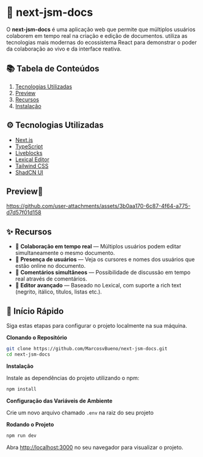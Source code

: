 # 📝 next-jsm-docs
O **next-jsm-docs** é uma aplicação web que permite que múltiplos usuários colaborem em tempo real na criação e edição de documentos. utiliza as tecnologias mais modernas do ecossistema React para demonstrar o poder da colaboração ao vivo e da interface reativa.

## 📚 Tabela de Conteúdos

1. [Tecnologias Utilizadas](#tecnologias-utilizadas)
2. [Preview](#preview)
3. [Recursos](#recursos)  
4. [Instalação](#instalação)  

## ⚙️ Tecnologias Utilizadas

- [Next.js](https://nextjs.org/)
- [TypeScript](https://www.typescriptlang.org/)
- [Liveblocks](https://liveblocks.io/)
- [Lexical Editor](https://lexical.dev/)
- [Tailwind CSS](https://tailwindcss.com/)
- [ShadCN UI](https://ui.shadcn.dev/)

## Preview🎥


https://github.com/user-attachments/assets/3b0aa170-6c87-4f64-a775-d7d57f01d158



## ✨ Recursos

- 🔄 **Colaboração em tempo real** — Múltiplos usuários podem editar simultaneamente o mesmo documento.
- 👥 **Presença de usuários** — Veja os cursores e nomes dos usuários que estão online no documento.
- 💬 **Comentários simultâneos** — Possibilidade de discussão em tempo real através de comentários.
- 📝 **Editor avançado** — Baseado no Lexical, com suporte a rich text (negrito, itálico, títulos, listas etc.).

## 🤸 Início Rápido

Siga estas etapas para configurar o projeto localmente na sua máquina.

**Clonando o Repositório**

```bash
git clone https://github.com/MarcosvBueno/next-jsm-docs.git
cd next-jsm-docs
```

**Instalação**

Instale as dependências do projeto utilizando o npm:

```bash
npm install
```

**Configuração das Variáveis de Ambiente**

Crie um novo arquivo chamado `.env` na raiz do seu projeto 

**Rodando o Projeto**

```bash
npm run dev
```

Abra [http://localhost:3000](http://localhost:3000) no seu navegador para visualizar o projeto.
